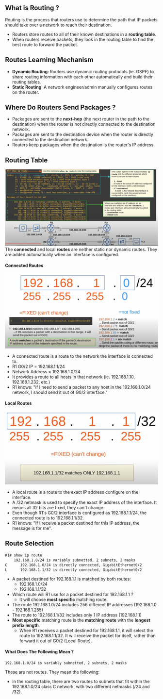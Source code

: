 ## What is Routing ?
Routing is the process that routers use to determine the path that IP packets should take over a network to reach their destination.
* Routers store routes to all of their known destinations in a **routing table**. 
* When routers receive packets, they look in the routing table to find the best route to forward the packet.

## Routes Learning Mechanism
* **Dynamic Routing**: Routers use dynamic routing protocols (ie. OSPF) to share routing information with each other automatically and build their routing tables.
* **Static Routing**: A network engineer/admin manually configures routes on the router.

## Where Do Routers Send Packages ?
* Packages are sent to the **next-hop** (the next router in the path to the destination) when the router is not directly connected to the destination network.
* Packages are sent to the destination device when the router is directly connected to the destination network.
* Routers keep packages when the destination is the router's IP address.

## Routing Table
![routing table overview](./img/route-table-overview.png)
The **connected** and local **routes** are neither static nor dynamic routes. They are added automatically when an interface is configured.

#### Connected Routes
![connected route](./img/connected-route.png)
* A connected route is a route to the network the interface is connected to.
* R1 G0/2 IP = 192.168.1.1/24
* Network Address = 192.168.1.0/24
* It provides a route to all hosts in that network (ie. 192.168.1.10, 192.168.1.232, etc.)
* R1 knows: "if I need to send a packet to any host in the 192.168.1.0/24 network, I should send it out of G0/2 interface."
#### Local Routes
![local route](./img/local-route.png)
* A local route is a route to the exact IP address configure on the interface.
* A /32 netmask is used to specify the exact IP address of the interface. It means all 32 bits are fixed, they can't change.
* Even though R1's G0/2 interface is configured as 192.168.1.1/24, the connected route is to 192.168.1.1/32.
* R1 knows: "If I receive a packet destined for this IP address, the message is for me".

## Route Selection
```
R1# show ip route
	192.168.1.0/24 is variably subnetted, 2 subnets, 2 masks
C      192.168.1.0/24 is directly connected, GigabitEthernet0/2
L      192.168.1.1/32 is directly connected, GigabitEthernet0/2
```
* A packet destined for 192.168.1.1 is matched by both routes:
	* 192.168.1.0/24
	* 192.168.1.1/32
* Which route will R1 use for a packet destined for 192.168.1.1 ?
	* It will choose **most specific** matching route.
* The route 192.168.1.0/24 includes 256 different IP addresses (192.168.1.0 - 192.168.1.255)
* The route to 192.168.1.1/32 includes only 1 IP address (192.168.1.1)
* **Most specific** matching route is the **matching route** with the **longest prefix length**.
	* When R1 receives a packet destined for 192.168.1.1, it will select the route to 192.168.1.1/32. It will receive the packet for itself, rather than forward it out of G0/2 (Local Route).


#### What Does The Following Mean ?
`192.168.1.0/24 is variably subnetted, 2 subnets, 2 masks`

These are not routes. They mean the following:
* In the routing table, there are two routes to subnets that fit within the 192.168.1.0/24 class C network, with two different netmasks (/24 and /32).
